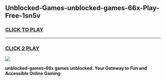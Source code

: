 
## Unblocked-Games-unblocked-games-66x-Play-Free-1sn5v
<h3>
<a href="https://premium76.site?title=unblocked-games-66x&ref=18A1">CLICK TO PLAY</a></h3>
<hr>

<h3>
<a href="https://premium76.site?title=unblocked-games-66x&ref=18A1">CLICK 2 PLAY</a>
  
</h3>

<a href="https://premium76.site?title=unblocked-games-66x&ref=18A1"><img src="https://clearcache.store/games.png"></a>


**unblocked-games-66x games unblocked: Your Gateway to Fun and Accessible Online Gaming**
